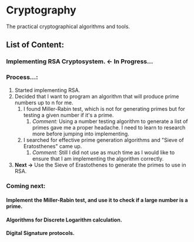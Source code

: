 # Cryptography
The practical cryptographical algorithms and tools.

## List of Content:


### Implementing RSA Cryptosystem.  &larr; In Progress... 
### Process...:
1. Started implementing RSA.
2. Decided that I want to program an algorithm that will produce prime numbers up to n for me.
   1. I found Miller-Rabin test, which is not for generating primes but for testing a given number if it's a prime. 
      1. *Comment:* Using a number testing algorithm to generate a list of primes gave me a proper headache. I need to learn to research more before jumping into implementing.
   2. I searched for effective prime generation algorithms and "Sieve of Eratosthenes" came up. 
      1. *Comment:* Still I did not use as much time as I would like to ensure that I am implementing the algorithm correctly. 
3. **Next &rarr;** Use the Sieve of Erastothenes to generate the primes to use in RSA.



### Coming next:
#### Implement the Miller-Rabin test, and use it to check if a large number is a prime.
#### Algorithms for Discrete Logarithm calculation. 
#### Digital Signature protocols.


